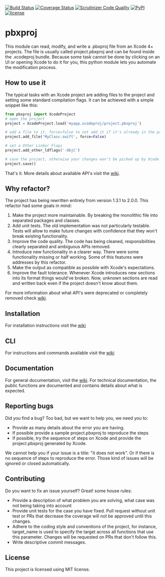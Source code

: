 [![Build Status](https://travis-ci.org/kronenthaler/mod-pbxproj.svg?branch=master)](https://travis-ci.org/kronenthaler/mod-pbxproj) 
[![Coverage Status](https://coveralls.io/repos/github/kronenthaler/mod-pbxproj/badge.svg?branch=master&x=1)](https://coveralls.io/github/kronenthaler/mod-pbxproj?branch=master) 
[![Scrutinizer Code Quality](https://scrutinizer-ci.com/g/kronenthaler/mod-pbxproj/badges/quality-score.png?b=master&x=1)](https://scrutinizer-ci.com/g/kronenthaler/mod-pbxproj/?branch=master)
[![PyPI](https://img.shields.io/pypi/v/pbxproj.svg)](https://pypi.python.org/pypi/pbxproj)
[![license](https://img.shields.io/badge/license-MIT-blue.svg)](license.txt)
 
# pbxproj 

This module can read, modify, and write a .pbxproj file from an Xcode 4+ projects. The file is usually called project.pbxproj and can be found inside the .xcodeproj bundle. Because some task cannot be done by clicking on an UI or opening Xcode to do it for you, this python module lets you automate the modification process.

## How to use it
The typical tasks with an Xcode project are adding files to the project and setting some standard compilation flags.
It can be achieved with a simple snippet like this:

```python
from pbxproj import XcodeProject
# open the project
project = XcodeProject.load('myapp.xcodeproj/project.pbxproj')

# add a file to it, force=false to not add it if it's already in the project
project.add_file('MyClass.swift', force=False)

# set a Other Linker Flags
project.add_other_ldflags('-ObjC')

# save the project, otherwise your changes won't be picked up by Xcode
project.save()
```

That's it. More details about available API's visit the [wiki](wiki/).

## Why refactor?
The project has being rewritten entirely from version 1.3.1 to 2.0.0. This refactor had some goals in mind:

1. Make the project more maintainable. By breaking the monolithic file into separated packages and classes.
2. Add unit tests. The old implementation was not particularly testable. Tests will allow to make future changes with confidence that they won't break existing functionality.
3. Improve the code quality. The code has being cleaned, responsibilities clearly separated and ambiguous APIs removed.
4. Introduce new functionality in a clearer way. There were some functionality missing or half working. Some of this features were addresses by this refactor.
5. Make the output as compatible as possible with Xcode's expectations. 
6. Improve the fault tolerance. Whenever Xcode introduces new sections into its format things would've broken. Now, unknown sections are read and written back even if the project doesn't know about them.

For more information about what API's were deprecated or completely removed check [wiki](wiki/Deprecations).

## Installation
For installation instructions visit the [wiki](wiki/Installation)

## CLI
For instructions and commands available visit the [wiki](wiki/CLI)

## Documentation
For general documentation, visit the [wiki](wiki/).
For technical documentation, the public functions are documented and contains details about what is expected.

## Reporting bugs
Did you find a bug? Too bad, but we want to help you, we need you to:

* Provide as many details about the error you are having.
* If possible provide a sample project.pbxproj to reproduce the steps 
* If possible, try the sequence of steps on Xcode and provide the project.pbxproj generated by Xcode.

We cannot help you if your issue is a title: "it does not work". Or if there is no sequence of steps to reproduce the error. Those kind of issues will be ignored or closed automatically.

## Contributing
Do you want to fix an issue yourself? Great! some house rules:

* Provide a description of what problem you are solving, what case was not being taking into account
* Provide unit tests for the case you have fixed. Pull request without unit test or PRs that decrease the coverage will not be approved until this changes.
* Adhere to the coding style and conventions of the project, for instance, target_name is used to specify the target across all functions that use this parameter. Changes will be requested on PRs that don't follow this.
* Write descriptive commit messages.

## License
This project is licensed using MIT license.
